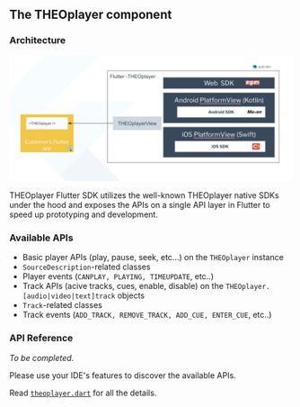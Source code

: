 ## The THEOplayer component

### Architecture

<img src="theoplayer_flutter_sdk_arch.png">

THEOplayer Flutter SDK utilizes the well-known THEOplayer native SDKs under the hood 
and exposes the APIs on a single API layer in Flutter to speed up prototyping and development.

### Available APIs
- Basic player APIs (play, pause, seek, etc...) on the `THEOplayer` instance
- `SourceDescription`-related classes
- Player events (`CANPLAY, PLAYING, TIMEUPDATE`, etc..)
- Track APIs (acive tracks, cues, enable, disable) on the `THEOplayer.[audio|video|text]track` objects
- `Track`-related classes
- Track events (`ADD_TRACK, REMOVE_TRACK, ADD_CUE, ENTER_CUE`, etc..)

### API Reference
_To be completed._

Please use your IDE's features to discover the available APIs.

Read [`theoplayer.dart`](../flutter_theoplayer_sdk/lib/theoplayer.dart) for all the details.